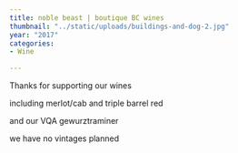 ```yaml
---
title: noble beast | boutique BC wines
thumbnail: "../static/uploads/buildings-and-dog-2.jpg"
year: "2017"
categories:
- Wine

---
```

Thanks for supporting our wines

including merlot/cab and triple barrel red

and our VQA gewurztraminer

we have no vintages planned
